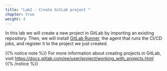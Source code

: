 ```yaml
---
title: "Lab2 - Create GitLab project "
chapter: true
weight: 4
---
```


In this lab we will create a new project in GitLab by importing an existing repository. Then, we will install [GitLab Runner](https://docs.gitlab.com/runner/), the agent that runs the CI/CD jobs, and register it to the project we just created.





{{% notice note %}}
 For more information about creating projects in GitLab, visit https://docs.gitlab.com/ee/user/project/working_with_projects.html
{{% /notice  %}}
